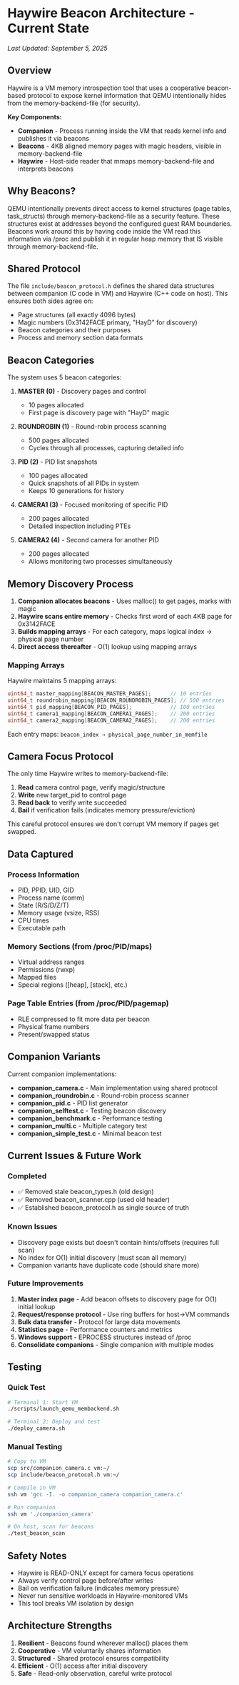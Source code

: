 # Haywire Beacon Architecture - Current State
*Last Updated: September 5, 2025*

## Overview

Haywire is a VM memory introspection tool that uses a cooperative beacon-based protocol to expose kernel information that QEMU intentionally hides from the memory-backend-file (for security). 

**Key Components:**
- **Companion** - Process running inside the VM that reads kernel info and publishes it via beacons
- **Beacons** - 4KB aligned memory pages with magic headers, visible in memory-backend-file
- **Haywire** - Host-side reader that mmaps memory-backend-file and interprets beacons

## Why Beacons?

QEMU intentionally prevents direct access to kernel structures (page tables, task_structs) through memory-backend-file as a security feature. These structures exist at addresses beyond the configured guest RAM boundaries. Beacons work around this by having code inside the VM read this information via /proc and publish it in regular heap memory that IS visible through memory-backend-file.

## Shared Protocol

The file `include/beacon_protocol.h` defines the shared data structures between companion (C code in VM) and Haywire (C++ code on host). This ensures both sides agree on:

- Page structures (all exactly 4096 bytes)
- Magic numbers (0x3142FACE primary, "HayD" for discovery)
- Beacon categories and their purposes
- Process and memory section data formats

## Beacon Categories

The system uses 5 beacon categories:

1. **MASTER (0)** - Discovery pages and control
   - 10 pages allocated
   - First page is discovery page with "HayD" magic
   
2. **ROUNDROBIN (1)** - Round-robin process scanning
   - 500 pages allocated
   - Cycles through all processes, capturing detailed info
   
3. **PID (2)** - PID list snapshots
   - 100 pages allocated
   - Quick snapshots of all PIDs in system
   - Keeps 10 generations for history
   
4. **CAMERA1 (3)** - Focused monitoring of specific PID
   - 200 pages allocated
   - Detailed inspection including PTEs
   
5. **CAMERA2 (4)** - Second camera for another PID
   - 200 pages allocated
   - Allows monitoring two processes simultaneously

## Memory Discovery Process

1. **Companion allocates beacons** - Uses malloc() to get pages, marks with magic
2. **Haywire scans entire memory** - Checks first word of each 4KB page for 0x3142FACE
3. **Builds mapping arrays** - For each category, maps logical index → physical page number
4. **Direct access thereafter** - O(1) lookup using mapping arrays

### Mapping Arrays

Haywire maintains 5 mapping arrays:
```c
uint64_t master_mapping[BEACON_MASTER_PAGES];      // 10 entries
uint64_t roundrobin_mapping[BEACON_ROUNDROBIN_PAGES]; // 500 entries  
uint64_t pid_mapping[BEACON_PID_PAGES];            // 100 entries
uint64_t camera1_mapping[BEACON_CAMERA1_PAGES];    // 200 entries
uint64_t camera2_mapping[BEACON_CAMERA2_PAGES];    // 200 entries
```

Each entry maps: `beacon_index → physical_page_number_in_memfile`

## Camera Focus Protocol

The only time Haywire writes to memory-backend-file:

1. **Read** camera control page, verify magic/structure
2. **Write** new target_pid to control page
3. **Read back** to verify write succeeded
4. **Bail** if verification fails (indicates memory pressure/eviction)

This careful protocol ensures we don't corrupt VM memory if pages get swapped.

## Data Captured

### Process Information
- PID, PPID, UID, GID
- Process name (comm)
- State (R/S/D/Z/T)
- Memory usage (vsize, RSS)
- CPU times
- Executable path

### Memory Sections (from /proc/PID/maps)
- Virtual address ranges
- Permissions (rwxp)
- Mapped files
- Special regions ([heap], [stack], etc.)

### Page Table Entries (from /proc/PID/pagemap)
- RLE compressed to fit more data per beacon
- Physical frame numbers
- Present/swapped status

## Companion Variants

Current companion implementations:

- **companion_camera.c** - Main implementation using shared protocol
- **companion_roundrobin.c** - Round-robin process scanner
- **companion_pid.c** - PID list generator
- **companion_selftest.c** - Testing beacon discovery
- **companion_benchmark.c** - Performance testing
- **companion_multi.c** - Multiple category test
- **companion_simple_test.c** - Minimal beacon test

## Current Issues & Future Work

### Completed
- ✅ Removed stale beacon_types.h (old design)
- ✅ Removed beacon_scanner.cpp (used old header)
- ✅ Established beacon_protocol.h as single source of truth

### Known Issues
- Discovery page exists but doesn't contain hints/offsets (requires full scan)
- No index for O(1) initial discovery (must scan all memory)
- Companion variants have duplicate code (should share more)

### Future Improvements
1. **Master index page** - Add beacon offsets to discovery page for O(1) initial lookup
2. **Request/response protocol** - Use ring buffers for host→VM commands
3. **Bulk data transfer** - Protocol for large data movements
4. **Statistics page** - Performance counters and metrics
5. **Windows support** - EPROCESS structures instead of /proc
6. **Consolidate companions** - Single companion with multiple modes

## Testing

### Quick Test
```bash
# Terminal 1: Start VM
./scripts/launch_qemu_membackend.sh

# Terminal 2: Deploy and test
./deploy_camera.sh
```

### Manual Testing
```bash
# Copy to VM
scp src/companion_camera.c vm:~/
scp include/beacon_protocol.h vm:~/

# Compile in VM
ssh vm 'gcc -I. -o companion_camera companion_camera.c'

# Run companion
ssh vm './companion_camera'

# On host, scan for beacons
./test_beacon_scan
```

## Safety Notes

- Haywire is READ-ONLY except for camera focus operations
- Always verify control page before/after writes
- Bail on verification failure (indicates memory pressure)
- Never run sensitive workloads in Haywire-monitored VMs
- This tool breaks VM isolation by design

## Architecture Strengths

1. **Resilient** - Beacons found wherever malloc() places them
2. **Cooperative** - VM voluntarily shares information
3. **Structured** - Shared protocol ensures compatibility
4. **Efficient** - O(1) access after initial discovery
5. **Safe** - Read-only observation, careful write protocol